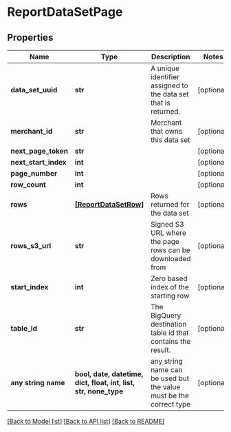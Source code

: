 # ReportDataSetPage


## Properties
Name | Type | Description | Notes
------------ | ------------- | ------------- | -------------
**data_set_uuid** | **str** | A unique identifier assigned to the data set that is returned. | [optional] 
**merchant_id** | **str** | Merchant that owns this data set | [optional] 
**next_page_token** | **str** |  | [optional] 
**next_start_index** | **int** |  | [optional] 
**page_number** | **int** |  | [optional] 
**row_count** | **int** |  | [optional] 
**rows** | [**[ReportDataSetRow]**](ReportDataSetRow.md) | Rows returned for the data set | [optional] 
**rows_s3_url** | **str** | Signed S3 URL where the page rows can be downloaded from | [optional] 
**start_index** | **int** | Zero based index of the starting row | [optional] 
**table_id** | **str** | The BigQuery destination table id that contains the result. | [optional] 
**any string name** | **bool, date, datetime, dict, float, int, list, str, none_type** | any string name can be used but the value must be the correct type | [optional]

[[Back to Model list]](../README.md#documentation-for-models) [[Back to API list]](../README.md#documentation-for-api-endpoints) [[Back to README]](../README.md)


